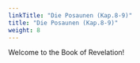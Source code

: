 ```yaml
---
linkTitle: "Die Posaunen (Kap.8-9)"
title: "Die Posaunen (Kap.8-9)"
weight: 8
---
```


Welcome to the Book of Revelation!

<!--more-->
